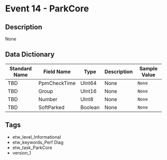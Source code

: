 # Event 14 - ParkCore

## Description
None

## Data Dictionary
|Standard Name|Field Name|Type|Description|Sample Value|
|---|---|---|---|---|
|TBD|PpmCheckTime|UInt64|None|`None`|
|TBD|Group|UInt16|None|`None`|
|TBD|Number|UInt8|None|`None`|
|TBD|SoftParked|Boolean|None|`None`|

## Tags
* etw_level_Informational
* etw_keywords_Perf Diag
* etw_task_ParkCore
* version_1